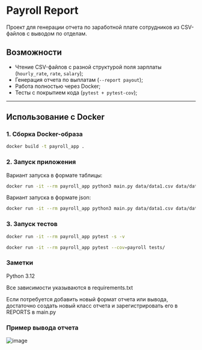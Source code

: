 # Payroll Report

Проект для генерации отчета по заработной плате сотрудников из CSV-файлов с выводом по отделам.

## Возможности

- Чтение CSV-файлов с разной структурой поля зарплаты (`hourly_rate`, `rate`, `salary`);
- Генерация отчета по выплатам (`--report payout`);
- Работа полностью через Docker;
- Тесты с покрытием кода (`pytest + pytest-cov`);

---

## Использование с Docker

### 1. Сборка Docker-образа

```bash
docker build -t payroll_app .
```

### 2. Запуск приложения
Вариант запуска в формате таблицы:
```bash
docker run -it --rm payroll_app python3 main.py data/data1.csv data/data2.csv data/data3.csv --report payout
```
Вариант запуска в формате json:
```bash
docker run -it --rm payroll_app python3 main.py data/data1.csv data/data2.csv data/data3.csv --report payout --format json
```

### 3. Запуск тестов
```bash
docker run -it --rm payroll_app pytest -s -v

docker run -it --rm payroll_app pytest --cov=payroll tests/
```
### Заметки
Python 3.12

Все зависимости указываются в requirements.txt

Если потребуется добавить новый формат отчета или вывода, достаточно создать новый класс отчета и зарегистрировать его в REPORTS в main.py

### Пример вывода отчета
![image](https://github.com/user-attachments/assets/c44eeb24-93df-4a6d-81f8-26d647b34c81)


